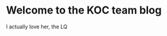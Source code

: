 <!DOCTYPE HTML>
<html>
  <body>
    <h1>Welcome to the KOC team blog</h1>
    <p>I actually love her, the LQ</p>
  </body>
</html>
